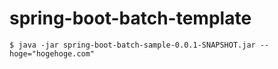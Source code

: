 spring-boot-batch-template
==========================

```
$ java -jar spring-boot-batch-sample-0.0.1-SNAPSHOT.jar --hoge="hogehoge.com"
```
